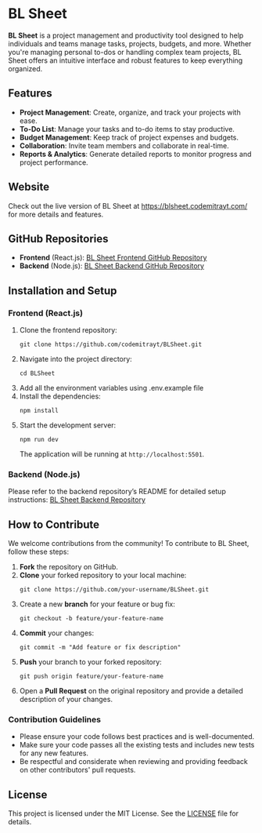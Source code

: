 <h1>BL Sheet</h1>

<p><strong>BL Sheet</strong> is a project management and productivity tool designed to help individuals and teams manage tasks, projects, budgets, and more. Whether you're managing personal to-dos or handling complex team projects, BL Sheet offers an intuitive interface and robust features to keep everything organized.</p>

<h2>Features</h2>

<ul>
  <li><strong>Project Management</strong>: Create, organize, and track your projects with ease.</li>
  <li><strong>To-Do List</strong>: Manage your tasks and to-do items to stay productive.</li>
  <li><strong>Budget Management</strong>: Keep track of project expenses and budgets.</li>
  <li><strong>Collaboration</strong>: Invite team members and collaborate in real-time.</li>
  <li><strong>Reports & Analytics</strong>: Generate detailed reports to monitor progress and project performance.</li>
</ul>

<h2>Website</h2>

<p>Check out the live version of BL Sheet at <a target="__blank" href="https://blsheet.codemitrayt.com/">https://blsheet.codemitrayt.com/</a> for more details and features.</p>

<h2>GitHub Repositories</h2>

<ul>
  <li><strong>Frontend</strong> (React.js): <a target="__blank" href="https://github.com/codemitrayt/BLSheet">BL Sheet Frontend GitHub Repository</a></li>
  <li><strong>Backend</strong> (Node.js): <a target="__blank" href="https://github.com/codemitrayt/BLSheetServer">BL Sheet Backend GitHub Repository</a></li>
</ul>

<h2>Installation and Setup</h2>

<h3>Frontend (React.js)</h3>

<ol>
  <li>Clone the frontend repository:</li>
  <pre><code>git clone https://github.com/codemitrayt/BLSheet.git</code></pre>

  <li>Navigate into the project directory:</li>
  <pre><code>cd BLSheet</code></pre>

 <li>Add all the environment variables using .env.example file</li>

  <li>Install the dependencies:</li>
  <pre><code>npm install</code></pre>

  <li>Start the development server:</li>
  <pre><code>npm run dev</code></pre>

  <p>The application will be running at <code>http://localhost:5501</code>.</p>
</ol>

<h3>Backend (Node.js)</h3>

<p>Please refer to the backend repository’s README for detailed setup instructions: <a target="__blank" href="https://github.com/codemitrayt/BLSheetServer">BL Sheet Backend Repository</a></p>

<h2>How to Contribute</h2>

<p>We welcome contributions from the community! To contribute to BL Sheet, follow these steps:</p>

<ol>
  <li><strong>Fork</strong> the repository on GitHub.</li>
  <li><strong>Clone</strong> your forked repository to your local machine:</li>
  <pre><code>git clone https://github.com/your-username/BLSheet.git</code></pre>

  <li>Create a new <strong>branch</strong> for your feature or bug fix:</li>
  <pre><code>git checkout -b feature/your-feature-name</code></pre>

  <li><strong>Commit</strong> your changes:</li>
  <pre><code>git commit -m "Add feature or fix description"</code></pre>

  <li><strong>Push</strong> your branch to your forked repository:</li>
  <pre><code>git push origin feature/your-feature-name</code></pre>

  <li>Open a <strong>Pull Request</strong> on the original repository and provide a detailed description of your changes.</li>
</ol>

<h3>Contribution Guidelines</h3>

<ul>
  <li>Please ensure your code follows best practices and is well-documented.</li>
  <li>Make sure your code passes all the existing tests and includes new tests for any new features.</li>
  <li>Be respectful and considerate when reviewing and providing feedback on other contributors' pull requests.</li>
</ul>

<h2>License</h2>

<p>This project is licensed under the MIT License. See the <a href="https://github.com/codemitrayt/BLSheet/blob/main/LICENSE">LICENSE</a> file for details.</p>

